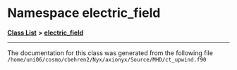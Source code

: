 
# Namespace electric\_field


[**Class List**](annotated.md) **>** [**electric\_field**](namespaceelectric__field.md)





























------------------------------
The documentation for this class was generated from the following file `/home/uni06/cosmo/cbehren2/Nyx/axionyx/Source/MHD/ct_upwind.f90`